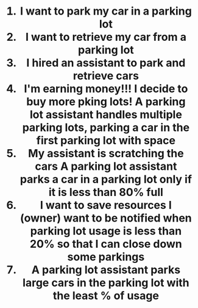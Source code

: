 <h1 align="center"><ol>
    <li>I want to park my car in a parking lot</li>
    <li>I want to retrieve my car from a parking lot</li>
    <li>I hired an assistant to park and retrieve cars</li>
    <li>I'm earning money!!!
    I decide to buy more pking lots!
    A parking lot assistant handles multiple parking lots, parking a car in the first parking lot with space
    </li>
    <li>My assistant is scratching the cars
    A parking lot assistant parks a car in a parking lot only if it is less than 80% full
    </li>
    <li>I want to save resources
    I (owner) want to be notified when parking lot usage is less than 20% so that I can close down some parkings
    </li>
    <li>A parking lot assistant parks large cars in the parking lot with the least % of usage</li>
</ol> </h1> <br>
